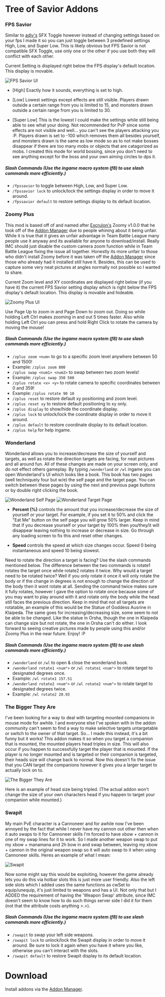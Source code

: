 # Tree of Savior Addons

### FPS Savior

Similar to [adjv's](https://github.com/axjv) SFX Toggle however instead of changing settings based on your fps I made it so you can just toggle between 3 predefined settings High, Low, and Super Low. This is likely obvious but FPS Savior is not compatible SFX Toggle, use only one or the other if you use both they will conflict with each other.

Current Setting is displayed right below the FPS display's default location. This display is movable.

![FPS Savior UI](http://i.imgur.com/vWH9GhG.png)

* [High] Exactly how it sounds, everything is set to high.

* [Low] Lowest settings except effects are still visible. Players drawn outside a certain range from you is limited to 15, and monsters drawn outside a certain range from you is limited to 30.

* [Super Low] This is the lowest I could make the settings while still being able to see what your doing. Not recommended for PvP since some effects are not visible and well... you can't see the players attacking you :P. Players drawn is set to -100 which removes them all besides yourself, and monsters drawn is the same as low mode so as to not make bosses disappear if there are too many mobs or objects that are catagorized as mobs. I created this mode for world bossing, since you don't need to see anything except for the boss and your own aiming circles to dps it.

##### Slash Commands (Use the ingame macro system (f8) to use slash commands more efficiently.)
* `/fpssavior` to toggle between High, Low, and Super Low.
* `/fpssavior lock` to unlock/lock the settings display in order to move it around.
* `/fpssavior default` to restore settings display to its default location.

### Zoomy Plus

This mod is based off of and named after [Excrulon's](https://github.com/Excrulon) Zoomy v1.0.0 that he took off of the [Addon Manager](https://github.com/Excrulon/Tree-of-Savior-Addon-Manager) due to people whining about it being unfair. While it is true that it gives an unfair advantage in Team Battle League many people use it anyway and its available for anyone to download/install. Really IMC should just disable the custom camera zoom function while in Team Battle League fixing the issue all together. Honestly its more unfair to those who didn't install Zoomy before it was taken off the [Addon Manager](https://github.com/Excrulon/Tree-of-Savior-Addon-Manager) since those who already had it installed still have it. Besides, this can be used to capture some very neat pictures at angles normally not possible so I wanted to share.

Current Zoom level and XY coordinates are displayed right below (if you have it) the current FPS Savior setting display which is right below the FPS display's default location. This display is movable and hideable.

![Zoomy Plus UI](http://i.imgur.com/pk2FACc.png)

Use Page Up to zoom in and Page Down to zoom out. Doing so while holding Left Ctrl makes zooming in and out 5 times faster. Also while holding Left Ctrl you can press and hold Right Click to rotate the camera by moving the mouse!

##### Slash Commands (Use the ingame macro system (f8) to use slash commands more efficiently.)
* `/zplus zoom <num>` to go to a specific zoom level anywhere between 50 and 1500!
 * Example: `/zplus zoom 800`
* `/zplus swap <num1> <num2>` to swap between two zoom levels!
 * Example: `/zplus swap 350 500`
* `/zplus rotate <x> <y>` to rotate camera to specific coordinates between 0 and 359!
 * Example: `/zplus rotate 90 10`
* `/zplus reset` to restore default xy positioning and zoom level.
* `/zplus reset xy` to restore default positioning to xy only.
* `/zplus display` to show/hide the coordinate display.
* `/zplus lock` to unlock/lock the coordinate display in order to move it around.
* `/zplus default` to restore coordinate display to its default location.
* `/zplus help` for help ingame.

### Wonderland

Wonderland allows you to increase/decrease the size of yourself and targets, as well as rotate the direction targets are facing, for neat pictures and all around fun. All of these changes are made on your screen only, and do not effect others gameplay. By typing `/wonderland` or `/wl` ingame you can open Wonderland's UI which looks like a book. This book has two pages (well techniquely four but w/e) the self page and the target page. You can switch between these pages by using the next and previous page buttons or by double right clicking the book.

![Wonderland Self Page](http://i.imgur.com/Wz19KUX.png)
![Wonderland Target Page](http://i.imgur.com/u8uG0i5.png)

* __Percent (%)__ controls the amount that you increase/decrease the size of yourself or your target. For example, if you set it to 50% and click the "Eat Me" button on the self page you will grow 50% larger. Keep in mind that if you decrease yourself or your target by 100% then you/they/it will disappear leaving nothing to increase or decrease in size. Go through any loading screen to fix this and reset other changes.

* __Speed__ controls the speed at which size changes occur. Speed 0 being instantaneous and speed 10 being slowest.
 
Need to rotate the direction a target is facing? Use the slash commands mentioned below. The difference between the two commands is rotate1 rotates the target once while rotate2 rotates it twice. Why would a target need to be rotated twice? Well if you only rotate it once it will only rotate the body or if the change in degrees is not enough to change the direction of the body then it wont rotate at all. Sending the command twice makes sure it fully rotates, however I gave the option to rotate once because some of you may want to play around with it and rotate only the body while the head still faces the previous direction. Keep in mind that not all targets are rotatable, an example of this would be the Statue of Goddess Ausrine in Klaipeda. The same goes for increasing/decreasing size, some seem to not be able to be changed. Like the statue in Orsha, though the one in Klaipeda can change size but not rotate, the one in Orsha can't do either. I look forward to seeing creative pictures made by people using this and/or Zoomy Plus in the near future. Enjoy! :P

##### Slash Commands (Use the ingame macro system (f8) to use slash commands more efficiently.)
* `/wonderland` or `/wl` to open & close the wonderland book.
* `/wonderland rotate1 <num°>` or `/wl rotate1 <num°>` to rotate target to designated degrees once.
 * Example: `/wl rotate1 157.51`
* `/wonderland rotate2 <num°>` or `/wl rotate2 <num°>` to rotate target to designated degrees twice.
 * Example: `/wl rotate2 20.93`

### The Bigger They Are

I've been looking for a way to deal with targeting mounted companions in mouse mode for awhile. I and everyone else I've spoken with in the addon community can't seem to find a way to make selective targets untargetable or switch to the owner of that target. So... I made this instead, it's a bit funny but it works! This addon makes it so when you target a companion that is mounted, the mounted players head triples in size. This will also occur if you happen to successfully target the player that is mounted. If the player is no longer mounted and is targeted or their companion is targeted, their heads size will change back to normal. Now this doesn't fix the issue that you CAN target the companions however it gives you a larger target to actually lock on to.

![The Bigger They Are](http://i.imgur.com/Noow3mP.png)

Here is an example of head size being tripled. (The actual addon won't change the size of your own characters head if you happen to target your companion while mounted.)

### Swapit

My main PvE character is a Cannoneer and for awhile now I've been annoyed by the fact that while I never have my cannon out other then when it auto swaps to it for Cannoneer skills I'm forced to have xbow + cannon in one of my swap lines for it to work. So I made another weapon swap to put my xbow + manamana and 2h bow in and swap between, leaving my xbow + cannon in the original weapon swap so it will auto swap to it when using Cannoneer skills. Heres an example of what I mean:

![Swapit](http://i.imgur.com/aCvskAC.png)

Now some might say this would be exploiting, however the game already lets you do this via hotbar slots this is just more user friendly. Also the left side slots which I added uses the same functions as cwSet to equip/unequip, it's just limited to weapons and has a UI. Not only that but I ADDED the requirement of having the 'Weapon Swap' attribute, since IMC doesn't seem to know how to do such things server side I did it for them (not that the attribute costs anything >.>).

##### Slash Commands (Use the ingame macro system (f8) to use slash commands more efficiently.)
* `/swapit` to swap your left side weapons.
* `/swapit lock` to unlock/lock the Swapit display in order to move it around. Be sure to lock it again when you have it where you like, otherwise you can't interact with the slots.
* `/swapit default` to restore Swapit display to its default location.

# Download

Install addons via the [Addon Manager](https://github.com/Excrulon/Tree-of-Savior-Addon-Manager).

